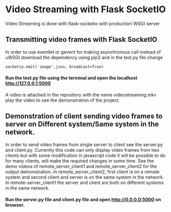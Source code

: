 # Video Streaming with Flask SocketIO
Video Streaming is done with flask-socketio with production WSGI server 

## Transmitting video frames with Flask SocketIO

In order to use eventlet or gevent for making asynchronous call instead of uWSGI download the dependency using pip3 and in the test.py file change

```python3
socketio.emit('image',json, broadcast=True)
```

#### Run the test.py file using the terminal and open the localhost http://127.0.0.1:5000

A video is attached in the repository with the name videostreaming.mkv play the video to see the demonstration of the project.

## Demonstration of client sending video frames to server on Different system/Same system in the network.

In order to send video frames from single server to client see the server.py and client.py. Currently this code can only display video frames from two clients but with some modification in javascript code it will be possible to do for many clients, will make the required changes in some time. See the demo videos of remote_server_client1 and remote_server_client2 for the output demonstration. In remote_server_client2, first client is on a remote system and second client and server is on the same system in the network. In remote-server_client1 the server and client are both on different systems in the same network.

#### Run the server.py file and client.py file and open http://0.0.0.0:5000 on browser.
